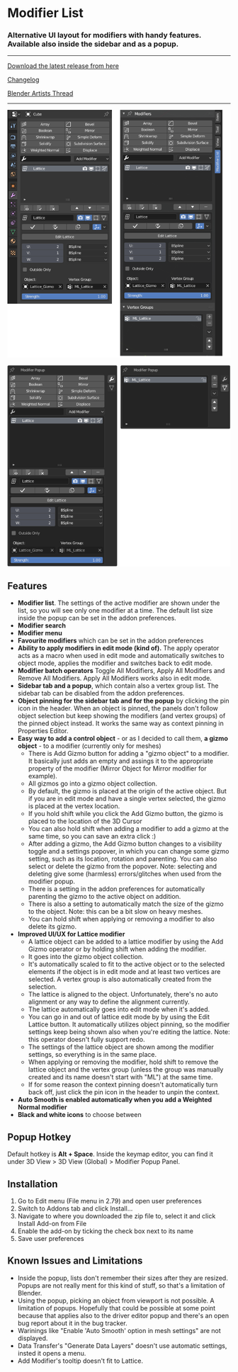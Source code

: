 # Modifier List

### Alternative UI layout for modifiers with handy features. Available also inside the sidebar and as a popup.

---

[Download the latest release from here](https://github.com/Symstract/Modifier-List/releases)

[Changelog](/CHANGELOG.md)

[Blender Artists Thread](https://blenderartists.org/t/modifier-popup-panel-list-view-search-favourites/1147752)

---

![](properties_editor_and_sidebar.png)

![](popup.png)

## Features

- **Modifier list**. The settings of the active modifier are shown under the list, so you will see only one modifier at a time. The default list size inside the popup can be set in the addon preferences.
- **Modifier search**
- **Modifier menu**
- **Favourite modifiers** which can be set in the addon preferences
- **Ability to apply modifiers in edit mode (kind of).** The apply operator acts as a macro when used in edit mode and automatically switches to object mode, applies the modifier and switches back to edit mode.
- **Modifier batch operators** Toggle All Modifiers, Apply All Modifiers and Remove All Modifiers. Apply All Modifiers works also in edit mode.
- **Sidebar tab and a popup**, which contain also a vertex group list. The sidebar tab can be disabled from the addon preferences.
- **Object pinning for the sidebar tab and for the popup** by clicking the pin icon in the header. When an object is pinned, the panels don't follow object selection but keep showing the modifiers (and vertex groups) of the pinned object instead. It works the same way as context pinning in Properties Editor.
- **Easy way to add a control object** - or as I decided to call them, **a gizmo object** - to a modifier (currently only for meshes)
  - There is Add Gizmo button for adding a "gizmo object" to a modifier. It basically just adds an empty and assings it to the appropriate property of the modifier (Mirror Object for Mirror modifier for example).
  - All gizmos go into a gizmo object collection.
  -  By default, the gizmo is placed at the origin of the active object. But if you are in edit mode and have a single vertex selected, the gizmo is placed at the vertex location.
  - If you hold shift while you click the Add Gizmo button, the gizmo is placed to the location of the 3D Cursor
  - You can also hold shift when adding a modifier to add a gizmo at the same time, so you can save an extra click :)
  - After adding a gizmo, the Add Gizmo button changes to a visibility toggle and a settings popover, in which you can change some gizmo setting, such as its location, rotation and parenting. You can also select or delete the gizmo from the popover. Note: selecting and deleting give some (harmless) errors/glitches when used from the modifier popup.
  - There is a setting in the addon preferences for automatically parenting the gizmo to the active object on addition.
  - There is also a setting to automatically match the size of the gizmo to the object. Note: this can be a bit slow on heavy meshes.
  - You can hold shift when applying or removing a modifier to also delete its gizmo.
- **Improved UI/UX for Lattice modifier**
  - A lattice object can be added to a lattice modifier by using the Add Gizmo operator or by holding shift when adding the modifier.
  - It goes into the gizmo object collection.
  - It's automatically scaled to fit to the active object or to the selected elements if the object is in edit mode and at least two vertices are selected. A vertex group is also automatically created from the selection.
  - The lattice is aligned to the object. Unfortunately, there's no auto alignment or any way to define the alignment currently.
  - The lattice automatically goes into edit mode when it's added.
  - You can go in and out of lattice edit mode by by using the Edit Lattice button. It automatically utilizes object pinning, so the modifier settings keep being shown also when you're editing the lattice. Note: this operator doesn't fully support redo.
  - The settings of the lattice object are shown among the modifier settings, so everything is in the same place.
  - When applying or removing the modifier, hold shift to remove the lattice object and the vertex group (unless the group was manually created and its name doesn't start with "ML") at the same time.
  - If for some reason the context pinning doesn't automatically turn back off, just click the pin icon in the header to unpin the context.
- **Auto Smooth is enabled automatically when you add a Weighted Normal modifier**
- **Black and white icons** to choose between

## Popup Hotkey

Default hotkey is **Alt + Space**. Inside the keymap editor, you can find it under 3D View > 3D View (Global) > Modifier Popup Panel.

## Installation

1. Go to Edit menu (File menu in 2.79) and open user preferences
2. Switch to Addons tab and click Install...
3. Navigate to where you downloaded the zip file to, select it and click Install Add-on from File
4. Enable the add-on by ticking the check box next to its name
5. Save user preferences

## Known Issues and Limitations

- Inside the popup, lists don't remember their sizes after they are resized. Popups are not really ment for this kind of stuff, so that's a limitation of Blender.
- Using the popup, picking an object from viewport is not possible. A limitation of popups. Hopefully that could be possible at some point because that applies also to the driver editor popup and there's an open bug report about it in the bug tracker.
- Warinings like "Enable 'Auto Smooth' option in mesh settings" are not displayed.
- Data Transfer's "Generate Data Layers" doesn't use automatic settings, insted it opens a menu.
- Add Modifier's tooltip doesn't fit to Lattice.